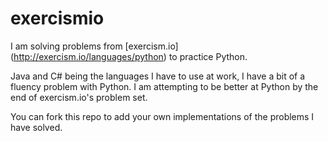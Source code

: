 # exercismio


I am solving problems from [exercism.io] (http://exercism.io/languages/python) to practice Python.

Java and C# being the languages I have to use at work, I have a bit of a fluency problem with Python. 
I am attempting to be better at Python by the end of exercism.io's problem set. 


You can fork this repo to add your own implementations of the problems I have solved. 
